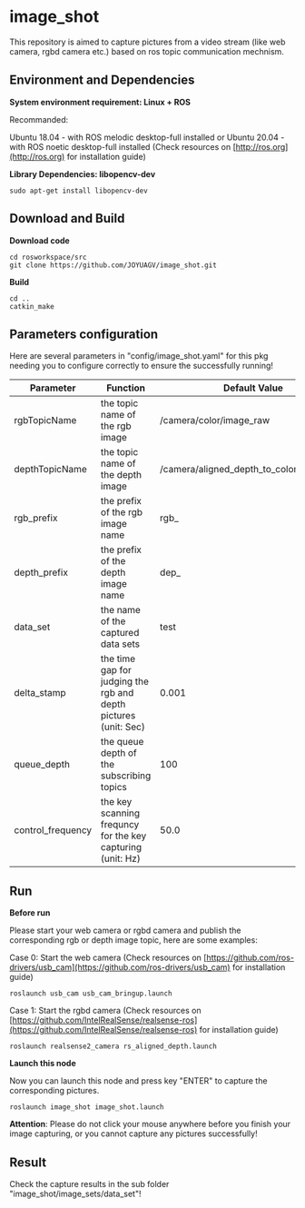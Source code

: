 # image_shot
This repository is aimed to capture pictures from a video stream (like web camera, rgbd camera etc.) based on ros topic communication mechnism. 
## Environment and Dependencies
**System environment requirement: Linux + ROS**
  
  Recommanded:
  
  Ubuntu 18.04 - with ROS melodic desktop-full installed or Ubuntu 20.04 - with ROS noetic desktop-full installed (Check resources on [http://ros.org](http://ros.org) for installation guide)

**Library Dependencies: libopencv-dev** 
```
sudo apt-get install libopencv-dev
```

## Download and Build
**Download code**
```
cd rosworkspace/src 
git clone https://github.com/JOYUAGV/image_shot.git
```
**Build**
```
cd ..
catkin_make
```
## Parameters configuration

Here are several parameters in "config/image_shot.yaml" for this pkg needing you to configure correctly to ensure the successfully running!

|Parameter    |Function                       |Default Value|
|-------------|-------------------------------|------------------------|
|rgbTopicName |the topic name of the rgb image |/camera/color/image_raw |
|depthTopicName |the topic name of the depth image |/camera/aligned_depth_to_color/image_raw |
|rgb_prefix |the prefix of the rgb image name |rgb_ |
|depth_prefix |the prefix of the depth image name |dep_ |
|data_set |the name of the captured data sets |test |
|delta_stamp |the time gap for judging the rgb and depth pictures (unit: Sec) |0.001 |
|queue_depth |the queue depth of the subscribing topics |100 |
|control_frequency |the key scanning frequncy for the key capturing (unit: Hz) |50.0 |

## Run
**Before run**

Please start your web camera or rgbd camera and publish the corresponding rgb or depth image topic, here are some examples:

Case 0: Start the web camera (Check resources on [https://github.com/ros-drivers/usb_cam](https://github.com/ros-drivers/usb_cam) for installation guide)
```
roslaunch usb_cam usb_cam_bringup.launch
```
Case 1: Start the rgbd camera (Check resources on [https://github.com/IntelRealSense/realsense-ros](https://github.com/IntelRealSense/realsense-ros) for installation guide)
```
roslaunch realsense2_camera rs_aligned_depth.launch
```
**Launch this node**

Now you can launch this node and press key "ENTER" to capture the corresponding pictures.
```
roslaunch image_shot image_shot.launch
```
**Attention**: Please do not click your mouse anywhere before you finish your image capturing, or you cannot capture any pictures successfully!
## Result

Check the capture results in the sub folder "image_shot/image_sets/data_set"!

